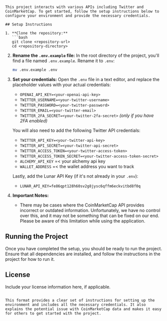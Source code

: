 
```markdow

This project interacts with various APIs including Twitter and CoinMarketCap. To get started, follow the setup instructions below to configure your environment and provide the necessary credentials.

## Setup Instructions

1. **Clone the repository:**
   ```bash
   git clone <repository-url>
   cd <repository-directory>
   ```

2. **Rename the `.env.example` file:**
   In the root directory of the project, you'll find a file named `.env.example`. Rename it to `.env`:

   ```bash
   mv .env.example .env
   ```

3. **Set your credentials:**
   Open the `.env` file in a text editor, and replace the placeholder values with your actual credentials:

   - `OPENAI_API_KEY=<your-openai-api-key>`
   - `TWITTER_USERNAME=<your-twitter-username>`
   - `TWITTER_PASSWORD=<your-twitter-password>`
   - `TWITTER_EMAIL=<your-twitter-email>`
   - `TWITTER_2FA_SECRET=<your-twitter-2fa-secret>` *(only if you have 2FA enabled)*

   You will also need to add the following Twitter API credentials:

   - `TWITTER_API_KEY=<your-twitter-api-key>`
   - `TWITTER_API_SECRET=<your-twitter-api-secret>`
   - `TWITTER_ACCESS_TOKEN=<your-twitter-access-token>`
   - `TWITTER_ACCESS_TOKEN_SECRET=<your-twitter-access-token-secret>`
   - `ALCHEMY_API_KEY` =< your alchemy api key
   - `WALLET_ADDRESS` =< the wallet address you want to track

   Lastly, add the Lunar API Key (if it's not already in your `.env`):

   - `LUNAR_API_KEY=fe86qpt128h60sv2g8jysc6qffm6eckvitbd8f0q`

4. **Important Notes:**
   - There may be cases where the CoinMarketCap API provides incorrect or outdated information. Unfortunately, we have no control over this, and it may not be something that can be fixed on our end. Please be aware of this limitation while using the application.

## Running the Project

Once you have completed the setup, you should be ready to run the project. Ensure that all dependencies are installed, and follow the instructions in the project for how to run it.

## License

Include your license information here, if applicable.

```

This format provides a clear set of instructions for setting up the environment and includes all the necessary credentials. It also explains the potential issue with CoinMarketCap data and makes it easy for others to get started with the project.
